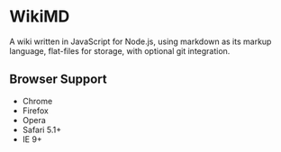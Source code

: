 WikiMD
======

A wiki written in JavaScript for Node.js, using markdown as its markup language, flat-files for storage, with optional git integration.

Browser Support
---------------

* Chrome
* Firefox
* Opera
* Safari 5.1+
* IE 9+
